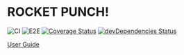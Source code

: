 # ROCKET PUNCH!

![CI](https://github.com/rocket-hangar/rocket-punch/workflows/CI/badge.svg)
![E2E](https://github.com/rocket-hangar/rocket-punch/workflows/E2E/badge.svg)
[![Coverage Status](https://coveralls.io/repos/github/rocket-hangar/rocket-punch/badge.svg?branch=master&kill_cache=1)](https://coveralls.io/github/rocket-hangar/rocket-punch?branch=master)
[![devDependencies Status](https://david-dm.org/rocket-hangar/rocket-punch/dev-status.svg?kill_cache=1)](https://david-dm.org/rocket-hangar/rocket-punch?type=dev)

[User Guide](https://www.notion.so/ssen/Rocket-Punch-7db34cad1cb444bb945f1a4b9bc3cc8a)